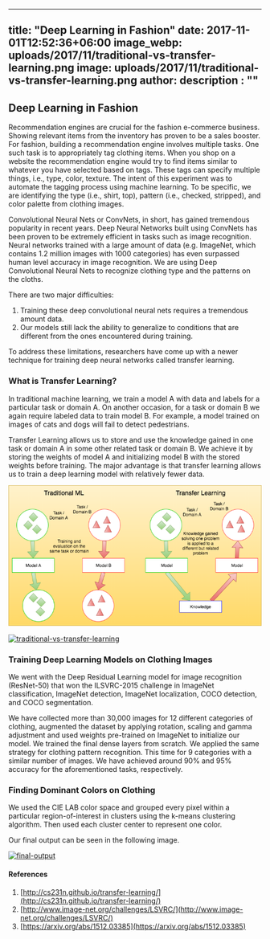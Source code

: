 
---
title: "Deep Learning in Fashion"
date: 2017-11-01T12:52:36+06:00
image_webp: uploads/2017/11/traditional-vs-transfer-learning.png
image: uploads/2017/11/traditional-vs-transfer-learning.png
author: 
description : ""
---

Deep Learning in Fashion
------------------------


Recommendation engines are crucial for the fashion e-commerce business. Showing relevant items from the inventory has proven to be a sales booster. For fashion, building a recommendation engine involves multiple tasks. One such task is to appropriately tag clothing items. When you shop on a website the recommendation engine would try to find items similar to whatever you have selected based on tags. These tags can specify multiple things, i.e., type, color, texture. The intent of this experiment was to automate the tagging process using machine learning. To be specific, we are identifying the type (i.e., shirt, top), pattern (i.e., checked, stripped), and color palette from clothing images.

Convolutional Neural Nets or ConvNets, in short, has gained tremendous popularity in recent years. Deep Neural Networks built using ConvNets has been proven to be extremely efficient in tasks such as image recognition. Neural networks trained with a large amount of data (e.g. ImageNet, which contains 1.2 million images with 1000 categories) has even surpassed human level accuracy in image recognition. We are using Deep Convolutional Neural Nets to recognize clothing type and the patterns on the cloths.

There are two major difficulties:

1.  Training these deep convolutional neural nets requires a tremendous amount data.
2.  Our models still lack the ability to generalize to conditions that are different from the ones encountered during training.

To address these limitations, researchers have come up with a newer technique for training deep neural networks called transfer learning.

### What is Transfer Learning?

In traditional machine learning, we train a model A with data and labels for a particular task or domain A. On another occasion, for a task or domain B we again require labeled data to train model B. For example, a model trained on images of cats and dogs will fail to detect pedestrians.

Transfer Learning allows us to store and use the knowledge gained in one task or domain A in some other related task or domain B. We achieve it by storing the weights of model A and initializing model B with the stored weights before training. The major advantage is that transfer learning allows us to train a deep learning model with relatively fewer data.

![traditional-vs-transfer-learning](/static/uploads/2017/11/traditional-vs-transfer-learning.png)

[![traditional-vs-transfer-learning](http://experiencesutra.com/wp-content/uploads/2017/11/traditional-vs-transfer-learning.png)](http://experiencesutra.com/wp-content/uploads/2017/11/traditional-vs-transfer-learning.png)

### Training Deep Learning Models on Clothing Images

We went with the Deep Residual Learning model for image recognition (ResNet-50) that won the ILSVRC-2015 challenge in ImageNet classification, ImageNet detection, ImageNet localization, COCO detection, and COCO segmentation.

We have collected more than 30,000 images for 12 different categories of clothing, augmented the dataset by applying rotation, scaling and gamma adjustment and used weights pre-trained on ImageNet to initialize our model. We trained the final dense layers from scratch. We applied the same strategy for clothing pattern recognition. This time for 9 categories with a similar number of images. We have achieved around 90% and 95% accuracy for the aforementioned tasks, respectively.

### Finding Dominant Colors on Clothing

We used the CIE LAB color space and grouped every pixel within a particular region-of-interest in clusters using the k-means clustering algorithm. Then used each cluster center to represent one color.

Our final output can be seen in the following image.

[![final-output](http://experiencesutra.com/wp-content/uploads/2017/11/vastram.png)](http://experiencesutra.com/wp-content/uploads/2017/11/vastram.png)

#### References

1.  [http://cs231n.github.io/transfer-learning/](http://cs231n.github.io/transfer-learning/)
2.  [http://www.image-net.org/challenges/LSVRC/](http://www.image-net.org/challenges/LSVRC/)
3.  [https://arxiv.org/abs/1512.03385](https://arxiv.org/abs/1512.03385)

